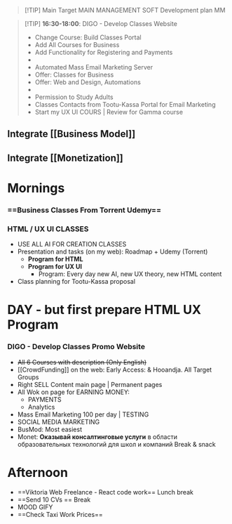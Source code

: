 > [!TIP] Main Target
> MAIN MANAGEMENT SOFT
> Development plan MM


>[!TIP] **16:30-18:00**: DIGO - Develop Classes Website
>	- Change Course: Build Classes Portal
>	- Add All Courses for Business 
>	- Add Functionality for Registering and Payments
>	-
>	- Automated Mass Email Marketing Server
>	- Offer: Classes for Business
>	- Offer: Web and Design, Automations
>	- 
>	- Permission to Study Adults
>	- Classes Contacts from Tootu-Kassa Portal for Email Marketing
>	- Start my UX UI COURS | Review for Gamma course

## Integrate [[Business Model]]
## Integrate [[Monetization]] 


# Mornings

### ==Business Classes From Torrent Udemy==
### HTML / UX UI CLASSES
- USE ALL AI FOR CREATION CLASSES
- Presentation and tasks (on my web): Roadmap + Udemy (Torrent)
	- **Program for HTML** 
	- **Program for UX UI** 
		- Program: Every day new AI, new UX theory, new HTML content
- Class planning for Tootu-Kassa proposal

# DAY - but first prepare HTML UX Program
### DIGO - Develop Classes Promo Website 
- ~~All 6 Courses with description (Only English)~~ 
- [[CrowdFunding]] on the web: Early Access: & Hooandja. All Target Groups
- Right SELL Content main page | Permanent pages
- All Wok on page for EARNING MONEY: 
	- PAYMENTS
	- Analytics
- Mass Email Marketing 100 per day | TESTING
- SOCIAL MEDIA MARKETING
- BusMod: Most easiest
- Monet: **Оказывай консалтинговые услуги** в области образовательных технологий для школ и компаний
	Break & snack

# Afternoon

- ==Viktoria Web Freelance - React code work==
	Lunch break
- ==Send 10 CVs ==
	Break
- MOOD GIFY
- ==Check Taxi Work Prices==